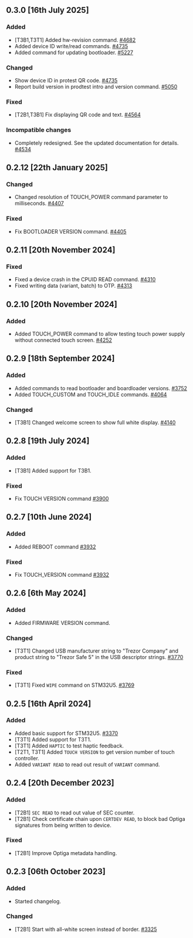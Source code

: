 
## 0.3.0 [16th July 2025]

### Added
- [T3B1,T3T1] Added hw-revision command.  [#4682]
- Added device ID write/read commands.  [#4735]
- Added command for updating bootloader.  [#5227]

### Changed
- Show device ID in protest QR code.  [#4735]
- Report build version in prodtest intro and version command.  [#5050]

### Fixed
- [T2B1,T3B1] Fix displaying QR code and text.  [#4564]

### Incompatible changes
- Completely redesigned. See the updated documentation for details.  [#4534]

## 0.2.12 [22th January 2025]

### Changed
- Changed resolution of TOUCH_POWER command parameter to milliseconds.  [#4407]

### Fixed
- Fix BOOTLOADER VERSION command.  [#4405]

## 0.2.11 [20th November 2024]

### Fixed
- Fixed a device crash in the CPUID READ command.  [#4310]
- Fixed writing data (variant, batch) to OTP.  [#4313]

## 0.2.10 [20th November 2024]

### Added
- Added TOUCH_POWER command to allow testing touch power supply without connected touch screen.  [#4252]

## 0.2.9 [18th September 2024]

### Added
- Added commands to read bootloader and boardloader versions.  [#3752]
- Added TOUCH_CUSTOM and TOUCH_IDLE commands.  [#4064]

### Changed
- [T3B1] Changed welcome screen to show full white display.  [#4140]


## 0.2.8 [19th July 2024]

### Added
- [T3B1] Added support for T3B1.

### Fixed
- Fix TOUCH VERSION command  [#3900]


## 0.2.7 [10th June 2024]

### Added
- Added REBOOT command  [#3932]

### Fixed
- Fix TOUCH_VERSION command  [#3932]


## 0.2.6 [6th May 2024]

### Added
- Added FIRMWARE VERSION command.

### Changed
- [T3T1] Changed USB manufacturer string to "Trezor Company" and product string to "Trezor Safe 5" in the USB descriptor strings.  [#3770]

### Fixed
- [T3T1] Fixed `WIPE` command on STM32U5.  [#3769]


## 0.2.5 [16th April 2024]

### Added
- Added basic support for STM32U5.  [#3370]
- [T3T1] Added support for T3T1.
- [T3T1] Added `HAPTIC` to test haptic feedback.
- [T2T1, T3T1] Added `TOUCH VERSION` to get version number of touch controller.
- Added `VARIANT READ` to read out result of `VARIANT` command.


## 0.2.4 [20th December 2023]

### Added

- [T2B1] `SEC READ` to read out value of SEC counter.
- [T2B1] Check certificate chain upon `CERTDEV READ`, to block bad Optiga signatures
  from being written to device.

### Fixed

- [T2B1] Improve Optiga metadata handling.

## 0.2.3 [06th October 2023]

### Added
- Started changelog.

### Changed
- [T2B1] Start with all-white screen instead of border.  [#3325]

[#3325]: https://github.com/trezor/trezor-firmware/pull/3325
[#3370]: https://github.com/trezor/trezor-firmware/pull/3370
[#3752]: https://github.com/trezor/trezor-firmware/pull/3752
[#3769]: https://github.com/trezor/trezor-firmware/pull/3769
[#3770]: https://github.com/trezor/trezor-firmware/pull/3770
[#3900]: https://github.com/trezor/trezor-firmware/pull/3900
[#3932]: https://github.com/trezor/trezor-firmware/pull/3932
[#4064]: https://github.com/trezor/trezor-firmware/pull/4064
[#4140]: https://github.com/trezor/trezor-firmware/pull/4140
[#4252]: https://github.com/trezor/trezor-firmware/pull/4252
[#4310]: https://github.com/trezor/trezor-firmware/pull/4310
[#4313]: https://github.com/trezor/trezor-firmware/pull/4313
[#4405]: https://github.com/trezor/trezor-firmware/pull/4405
[#4407]: https://github.com/trezor/trezor-firmware/pull/4407
[#4534]: https://github.com/trezor/trezor-firmware/pull/4534
[#4564]: https://github.com/trezor/trezor-firmware/pull/4564
[#4682]: https://github.com/trezor/trezor-firmware/pull/4682
[#4735]: https://github.com/trezor/trezor-firmware/pull/4735
[#5050]: https://github.com/trezor/trezor-firmware/pull/5050
[#5227]: https://github.com/trezor/trezor-firmware/pull/5227
